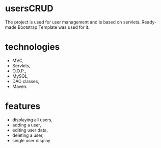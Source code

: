 # usersCRUD
The project is used for user management and is based on servlets. Ready-made Bootstrap Template was used for it.

# technologies
- MVC,
- Servlets,
- O.O.P.,
- MySQL,
- DAO classes,
- Maven.

# features
- displaying all users,
- adding a user,
- editing user data,
- deleting a user,
- single user display
